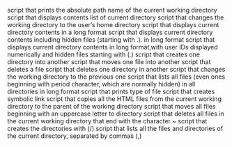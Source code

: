 script that prints the absolute path name of the current working directory
script that displays contents list of current directory
script that changes the working directory to the user’s home directory
script that displays current directory contents in a long format
script that displays current directory contents including hidden files (starting with .). in long format
script that displays current directory contents in long format,with user IDs displayed numerically and hidden files starting with (.)
script that creates one directory into another
script that moves one file into another
script that deletes a file
script that deletes one directory in another
script that changes the working directory to the previous one
script that lists all files (even ones beginning with period character, which are normally hidden) in all directories in long format
script that prints type of file
script that creates symbolic link
script that copies all the HTML files from the current working directory to the parent of the working directory
script that moves all files beginning with an uppercase letter to directory
script that deletes all files in the current working directory that end with the character ~
script that creates the directories with (/)
script that lists all the files and directories of the current directory, separated by commas (,)
